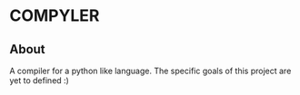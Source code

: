 # COMPYLER

## About
A compiler for a python like language. The specific goals of this project are yet to defined :)
